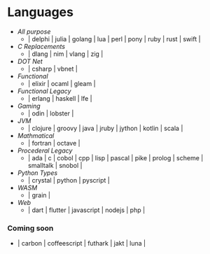 # Languages

- *All purpose*
    - | delphi | julia | golang | lua | perl | pony | ruby | rust | swift | 
- *C Replacements*
    - | dlang | nim | vlang | zig |
- *DOT Net*
    - | csharp | vbnet |
- *Functional*
    - | elixir | ocaml | gleam |
- *Functional Legacy*
    - | erlang | haskell | lfe |
- *Gaming*
    - | odin | lobster |
- *JVM*
    - | clojure | groovy | java | jruby | jython | kotlin | scala |
- *Mathmatical*
    - | fortran | octave |
- *Procederal Legacy*
    - | ada | c | cobol | cpp | lisp | pascal | pike | prolog | scheme | smalltalk | snobol |
- *Python Types*
    - | crystal | python | pyscript |
- *WASM*
    - | grain |
- *Web*
    - | dart | flutter | javascript | nodejs | php |

### Coming soon
- | carbon | coffeescript | futhark | jakt | luna |